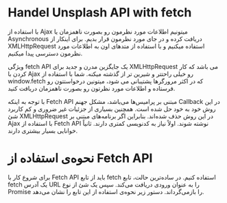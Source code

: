# Handel Unsplash API with fetch
با استفاده از Ajax میتونیم اطلاعات مورد نظرمون رو بصورت ناهمزمان یا Asynchronous دریافت کرده و در جای مورد نظرمون قرار بدیم. برای اینکار از XMLHttpRequest استفاده میکنیم و با استفاده از متدهای اون به اطلاعات مورد نظرمون دسترسی پیدا میکنیم.

ویژگی fetch API یک جایگزین مدرن و جدید برای XMLHttpRequest می باشد که کار کردن با Ajax رو خیلی راحتتر و شیرین تر از گذشته میکنه. شما با استفاده از window.fetch که در اکثر مرورگرها پشتیبانی می شود، میتونین درخواستتون رو فرستاده و اطلاعات مورد نظرتون رو بصورت ناهمزمان دریافت کنید.

با توجه به اینکه Fetch API مبتنی بر پرامیس‌ها می‌باشد، مشکل جهنم Callback در این روش خود به خود حل شده است. همچنین بسیاری از جزئیات غیر ضروری و کم کاربرد شئ XMLHttpRequest در این روش حذف شده‌اند. بنابراین اگر برنامه‌های مبتنی بر Ajax با استفاده از Fetch API نوشته شوند. اولاً نیاز به کدنویسی کمتری دارند. ثانیاً خوانایی بسیار بیشتری دارند.

# نحوه‌ی استفاده از Fetch API
برای شروع کار با Fetch API باید از تابع fetch استفاده کنیم. در ساده‌ترین حالت، تابع fetch یک آدرس URL را به عنوان ورودی دریافت می‌کند. سپس یک شئ از نوع Promise را بازمی‌گرداند. دستور زیر نحوه‌ی استفاده از این تابع را نشان می‌دهد.
